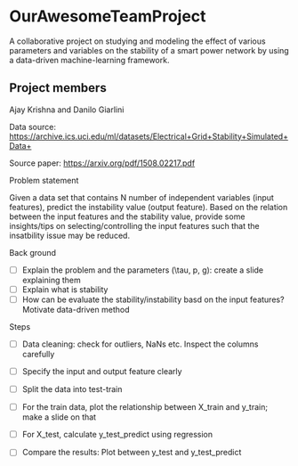 # OurAwesomeTeamProject
A collaborative project on studying and modeling the effect of various parameters and variables on the stability of a smart power network by using a data-driven machine-learning framework.

## Project members ##
Ajay Krishna and Danilo Giarlini

Data source: https://archive.ics.uci.edu/ml/datasets/Electrical+Grid+Stability+Simulated+Data+

Source paper: https://arxiv.org/pdf/1508.02217.pdf

Problem statement

Given a data set that contains N number of independent variables (input features), predict the instability value (output feature). Based on the relation between the input features and the stability value, provide some insights/tips on selecting/controlling the input features such that the insatbility issue may be reduced.  

Back ground

- [ ] Explain the problem and the parameters (\tau, p, g): create a slide explaining them
- [ ] Explain what is stability
- [ ] How can be evaluate the stability/instability basd on the input features? Motivate data-driven method

Steps 

- [ ] Data cleaning: check for outliers, NaNs etc. Inspect the columns carefully
- [ ] Specify the input and output feature clearly
- [ ] Split the data into test-train
- [ ] For the train data, plot the relationship between X_train and y_train; make a slide on that
- [ ] For X_test, calculate y_test_predict using regression
- [ ] Compare the results: Plot between y_test and y_test_predict
 
